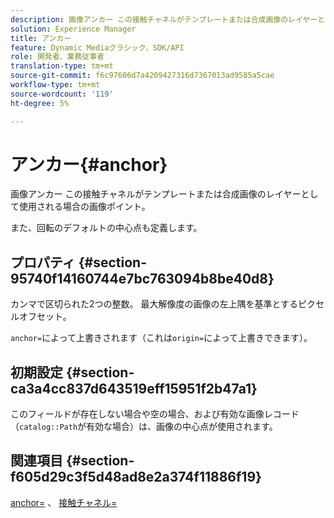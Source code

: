 ```yaml
---
description: 画像アンカー この接触チャネルがテンプレートまたは合成画像のレイヤーとして使用される場合の画像ポイント。
solution: Experience Manager
title: アンカー
feature: Dynamic Mediaクラシック，SDK/API
role: 開発者、業務従事者
translation-type: tm+mt
source-git-commit: f6c97606d7a4209427316d7367013ad9585a5cae
workflow-type: tm+mt
source-wordcount: '119'
ht-degree: 5%

---
```



# アンカー{#anchor}

画像アンカー この接触チャネルがテンプレートまたは合成画像のレイヤーとして使用される場合の画像ポイント。

また、回転のデフォルトの中心点も定義します。

## プロパティ {#section-95740f14160744e7bc763094b8be40d8}

カンマで区切られた2つの整数。 最大解像度の画像の左上隅を基準とするピクセルオフセット。

`anchor=`によって上書きされます（これは`origin=`によって上書きできます）。

## 初期設定 {#section-ca3a4cc837d643519eff15951f2b47a1}

このフィールドが存在しない場合や空の場合、および有効な画像レコード（`catalog::Path`が有効な場合）は、画像の中心点が使用されます。

## 関連項目 {#section-f605d29c3f5d48ad8e2a374f11886f19}

[anchor=](/help/aem-is-ir-api/is-api/http-ref/image-serving-api-ref/c-http-protocol-reference/c-command-reference/r-anchor.md) 、 [接触チャネル=](/help/aem-is-ir-api/is-api/http-ref/image-serving-api-ref/c-http-protocol-reference/c-command-reference/r-origin.md)
